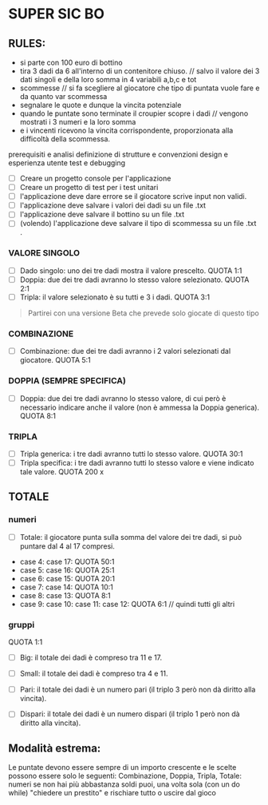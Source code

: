 # SUPER SIC BO 
## RULES:

  - si parte con 100 euro di bottino 
  - tira 3 dadi da 6 all'interno di un contenitore chiuso. // salvo il valore dei 3 dati singoli e della loro somma in 4 variabili a,b,c e tot
  - scommesse // si fa scegliere al giocatore che tipo di puntata vuole fare e da quanto var scommessa
  - segnalare le quote e dunque la vincita potenziale
  - quando le puntate sono terminate il croupier scopre i dadi // vengono mostrati i 3 numeri e la loro somma 
  - e i vincenti ricevono la vincita corrispondente, proporzionata alla difficoltà della scommessa. 

  prerequisiti e analisi
  definizione di strutture e convenzioni
  design e esperienza utente
  test e debugging

- [ ]  Creare un progetto console per l'applicazione
- [ ]  Creare un progetto di test per i test unitari
- [ ]  l'applicazione deve dare errore se il giocatore scrive input non validi.
- [ ]  l'applicazione deve salvare i valori dei dadi su un file .txt
- [ ]  l'applicazione deve salvare il bottino su un file .txt 
- [ ]  (volendo) l'applicazione deve salvare il tipo di scommessa su un file .txt .

### VALORE SINGOLO
- [ ]  Dado singolo: uno dei tre dadi mostra il valore prescelto. QUOTA 1:1
- [ ]  Doppia: due dei tre dadi avranno lo stesso valore selezionato. QUOTA 2:1
- [ ]  Tripla: il valore selezionato è su tutti e 3 i dadi. QUOTA 3:1

> Partirei con una versione Beta che prevede solo giocate di questo tipo

### COMBINAZIONE 
- [ ]  Combinazione: due dei tre dadi avranno i 2 valori selezionati dal giocatore.
 QUOTA 5:1


### DOPPIA (SEMPRE SPECIFICA)
- [ ]  Doppia: due dei tre dadi avranno lo stesso valore, di cui però è necessario indicare anche il valore (non è ammessa la Doppia generica).
 QUOTA 8:1

### TRIPLA
- [ ]  Tripla generica: i tre dadi avranno tutti lo stesso valore. QUOTA 30:1
- [ ]  Tripla specifica: i tre dadi avranno tutti lo stesso valore e viene indicato tale valore. QUOTA 200 x 

## TOTALE
### numeri
- [ ]  Totale: il giocatore punta sulla somma del valore dei tre dadi, si può puntare dal 4 al 17 compresi.
- case 4: case 17: QUOTA 50:1
- case 5: case 16: QUOTA 25:1
- case 6: case 15: QUOTA 20:1
- case 7: case 14: QUOTA 10:1
- case 8: case 13: QUOTA 8:1
- case 9: case 10: case 11: case 12: QUOTA 6:1 // quindi tutti gli altri
### gruppi
QUOTA 1:1
- [ ]  Big: il totale dei dadi è compreso tra 11 e 17.
- [ ]  Small: il totale dei dadi è compreso tra 4 e 11.
- [ ]  Pari: il totale dei dadi è un numero pari (il triplo 3 però non dà diritto alla vincita).
- [ ]  Dispari: il totale dei dadi è un numero dispari (il triplo 1 però non dà diritto alla vincita).



## Modalità estrema:
Le puntate devono essere sempre di un importo crescente e le scelte possono essere solo le seguenti:
Combinazione, Doppia, Tripla, Totale: numeri
se non hai più abbastanza soldi puoi, una volta sola (con un do while)
"chiedere un prestito" e rischiare tutto 
o uscire dal gioco 
